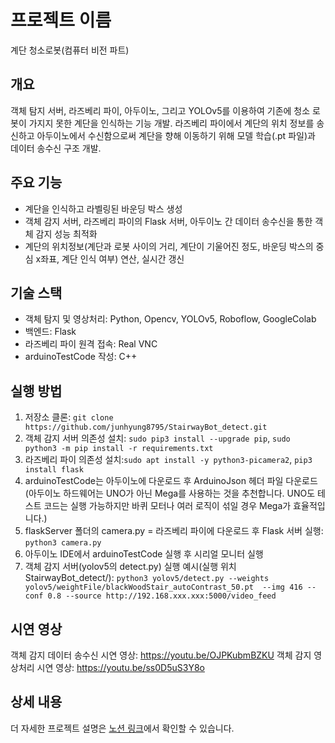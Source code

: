 # 프로젝트 이름
계단 청소로봇(컴퓨터 비전 파트)

## 개요
객체 탐지 서버, 라즈베리 파이, 아두이노, 그리고 YOLOv5를 이용하여 기존에 청소 로봇이 가지지 못한 계단을 인식하는 기능 개발. 라즈베리 파이에서 계단의 위치 정보를 송신하고 아두이노에서 수신함으로써 계단을 향해 이동하기 위해 모델 학습(.pt 파일)과 데이터 송수신 구조 개발.

## 주요 기능
- 계단을 인식하고 라벨링된 바운딩 박스 생성
- 객체 감지 서버, 라즈베리 파이의 Flask 서버, 아두이노 간 데이터 송수신을 통한 객체 감지 성능 최적화
- 계단의 위치정보(계단과 로봇 사이의 거리, 계단이 기울어진 정도, 바운딩 박스의 중심 x좌표, 계단 인식 여부) 연산, 실시간 갱신

## 기술 스택
- 객체 탐지 및 영상처리: Python, Opencv, YOLOv5, Roboflow, GoogleColab
- 백엔드: Flask
- 라즈베리 파이 원격 접속: Real VNC
- arduinoTestCode 작성: C++


## 실행 방법
1. 저장소 클론: `git clone https://github.com/junhyung8795/StairwayBot_detect.git`
2. 객체 감지 서버 의존성 설치: `sudo pip3 install --upgrade pip`, `sudo python3 -m pip install -r requirements.txt`
3. 라즈베리 파이 의존성 설치:`sudo apt install -y python3-picamera2`, `pip3 install flask`
4. arduinoTestCode는 아두이노에 다운로드 후 ArduinoJson 헤더 파일 다운로드(아두이노 하드웨어는 UNO가 아닌 Mega를 사용하는 것을 추천합니다. UNO도 테스트 코드는 실행 가능하지만 바퀴 모터나 여러 로직이 섞일 경우 Mega가 효율적입니다.)
5. flaskServer 폴더의 camera.py = 라즈베리 파이에 다운로드 후 Flask 서버 실행: `python3 camera.py`
6. 아두이노 IDE에서 arduinoTestCode 실행 후 시리얼 모니터 실행
7. 객체 감지 서버(yolov5의 detect.py) 실행 예시(실행 위치 StairwayBot_detect/): `python3 yolov5/detect.py --weights yolov5/weightFile/blackWoodStair_autoContrast_50.pt  --img 416 --conf 0.8 --source http://192.168.xxx.xxx:5000/video_feed`

## 시연 영상
객체 감지 데이터 송수신 시연 영상: https://youtu.be/OJPKubmBZKU
객체 감지 영상처리 시연 영상: https://youtu.be/ss0D5uS3Y8o

## 상세 내용
더 자세한 프로젝트 설명은 [노션 링크](https://www.notion.so/13de84ee7a74802abb67dba4bf2e3be8?pvs=12)에서 확인할 수 있습니다.
